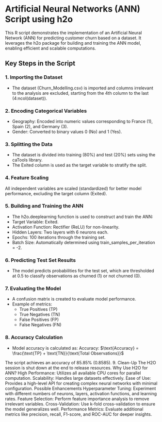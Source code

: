 # Artificial Neural Networks (ANN) Script using h2o
This R script demonstrates the implementation of an Artificial Neural Network (ANN) for predicting customer churn based on a dataset. It leverages the h2o package for building and training the ANN model, enabling efficient and scalable computations.

## Key Steps in the Script
### **1. Importing the Dataset**
- The dataset (Churn_Modelling.csv) is imported and columns irrelevant to the analysis are excluded, starting from the 4th column to the last (4:ncol(dataset)).
  
### **2. Encoding Categorical Variables**
- Geography: Encoded into numeric values corresponding to France (1), Spain (2), and Germany (3).
- Gender: Converted to binary values 0 (No) and 1 (Yes).
  
### **3. Splitting the Data**
- The dataset is divided into training (80%) and test (20%) sets using the caTools library.
- The Exited column is used as the target variable to stratify the split.
  
### **4. Feature Scaling**
All independent variables are scaled (standardized) for better model performance, excluding the target column (Exited).

### **5. Building and Training the ANN**
- The h2o.deeplearning function is used to construct and train the ANN:
- Target Variable: Exited.
- Activation Function: Rectifier (ReLU) for non-linearity.
- Hidden Layers: Two layers with 6 neurons each.
- Epochs: 100 iterations through the training set.
- Batch Size: Automatically determined using train_samples_per_iteration = -2.
  
### **6. Predicting Test Set Results**
- The model predicts probabilities for the test set, which are thresholded at 0.5 to classify observations as churned (1) or not churned (0).
  
### **7. Evaluating the Model**
- A confusion matrix is created to evaluate model performance.
- Example of metrics:
  - True Positives (TP)
  - True Negatives (TN)
  - False Positives (FP)
  - False Negatives (FN)

### **8. Accuracy Calculation**
- Model accuracy is calculated as:
Accuracy:  $`\text{Accuracy} = \frac{\text{TP} + \text{TN}}{\text{Total Observations}}`$
 
The script achieves an accuracy of 85.85% (0.8585).
9. Clean-Up
The H2O session is shut down at the end to release resources.
Why Use H2O for ANN?
High Performance: Utilizes all available CPU cores for parallel computation.
Scalability: Handles large datasets effectively.
Ease of Use: Provides a high-level API for creating complex neural networks with minimal configuration.
Possible Enhancements
Hyperparameter Tuning: Experiment with different numbers of neurons, layers, activation functions, and learning rates.
Feature Selection: Perform feature importance analysis to remove irrelevant variables.
Cross-Validation: Use k-fold cross-validation to ensure the model generalizes well.
Performance Metrics: Evaluate additional metrics like precision, recall, F1-score, and ROC-AUC for deeper insights.
